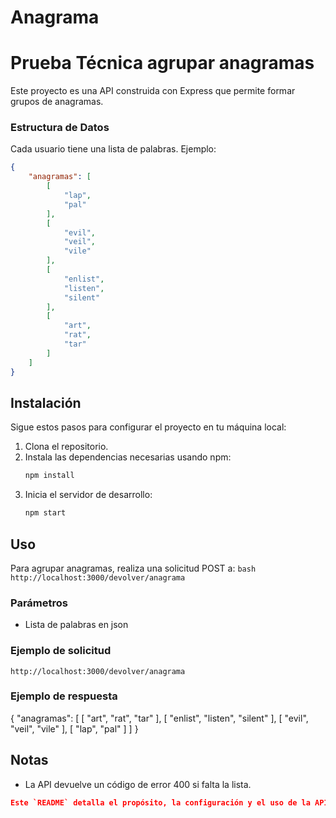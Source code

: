 # Anagrama

# Prueba Técnica agrupar anagramas
Este proyecto es una API construida con Express que permite formar grupos de anagramas.


### Estructura de Datos

Cada usuario tiene una lista de palabras. Ejemplo:

```json
{
    "anagramas": [
        [
            "lap",
            "pal"
        ],
        [
            "evil",
            "veil",
            "vile"
        ],
        [
            "enlist",
            "listen",
            "silent"
        ],
        [
            "art",
            "rat",
            "tar"
        ]
    ]
}
```

## Instalación

Sigue estos pasos para configurar el proyecto en tu máquina local:

1. Clona el repositorio.
2. Instala las dependencias necesarias usando npm:
    ```bash
    npm install
    ```
3. Inicia el servidor de desarrollo:
    ```bash
    npm start
    ```
## Uso
Para agrupar anagramas, realiza una solicitud POST a:
    ```bash
    http://localhost:3000/devolver/anagrama
    ```
### Parámetros
* Lista de palabras en json

### Ejemplo de solicitud
    http://localhost:3000/devolver/anagrama

### Ejemplo de respuesta
{
    "anagramas": [
        [
            "art",
            "rat",
            "tar"
        ],
        [
            "enlist",
            "listen",
            "silent"
        ],
        [
            "evil",
            "veil",
            "vile"
        ],
        [
            "lap",
            "pal"
        ]
    ]
}

## Notas
* La API devuelve un código de error 400 si falta la lista.

```json
Este `README` detalla el propósito, la configuración y el uso de la API para agrupar anagramas.
```